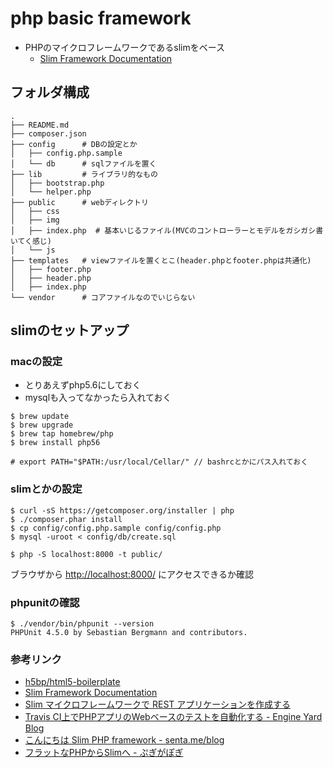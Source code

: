 # php basic framework
- PHPのマイクロフレームワークであるslimをベース
    - [Slim Framework Documentation](http://docs.slimframework.com/)

## フォルダ構成
```
.
├── README.md
├── composer.json
├── config      # DBの設定とか
│   ├── config.php.sample
│   └── db      # sqlファイルを置く
├── lib         # ライブラリ的なもの
│   ├── bootstrap.php
│   └── helper.php
├── public      # webディレクトリ
│   ├── css
│   ├── img
│   ├── index.php  # 基本いじるファイル(MVCのコントローラーとモデルをガシガシ書いてく感じ)
│   └── js
├── templates   # viewファイルを置くとこ(header.phpとfooter.phpは共通化)
│   ├── footer.php
│   ├── header.php
│   ├── index.php
└── vendor      # コアファイルなのでいじらない
```

## slimのセットアップ

### macの設定
- とりあえずphp5.6にしておく
- mysqlも入ってなかったら入れておく

```
$ brew update
$ brew upgrade
$ brew tap homebrew/php
$ brew install php56 

# export PATH="$PATH:/usr/local/Cellar/" // bashrcとかにパス入れておく
```

### slimとかの設定

```
$ curl -sS https://getcomposer.org/installer | php
$ ./composer.phar install
$ cp config/config.php.sample config/config.php
$ mysql -uroot < config/db/create.sql

$ php -S localhost:8000 -t public/
```
ブラウザから [http://localhost:8000/](http://127.0.0.1:8000/) にアクセスできるか確認

### phpunitの確認
```
$ ./vendor/bin/phpunit --version
PHPUnit 4.5.0 by Sebastian Bergmann and contributors.
```

### 参考リンク
- [h5bp/html5-boilerplate](https://github.com/h5bp/html5-boilerplate)
- [Slim Framework Documentation](http://docs.slimframework.com/)
- [Slim マイクロフレームワークで REST アプリケーションを作成する](http://www.ibm.com/developerworks/jp/xml/library/x-slim-rest/)
- [Travis CI上でPHPアプリのWebベースのテストを自動化する - Engine Yard Blog](http://www.engineyard.co.jp/blog/2014/testing-php-app-with-selenium-on-travis/)
- [こんにちは Slim PHP framework - senta.me/blog](http://senta.me/blog/php/hello-slim-php-framework/)
- [フラットなPHPからSlimへ - ぷぎがぽぎ](http://d.hatena.ne.jp/brtRiver/20120729/1343573858)

